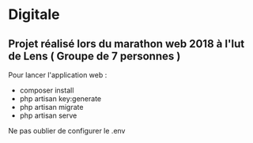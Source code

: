 # Digitale

## Projet réalisé lors du marathon web 2018 à l'Iut de Lens ( Groupe de 7 personnes )

Pour lancer l'application web :
* composer install
* php artisan key:generate
* php artisan migrate
* php artisan serve

Ne pas oublier de configurer le .env


